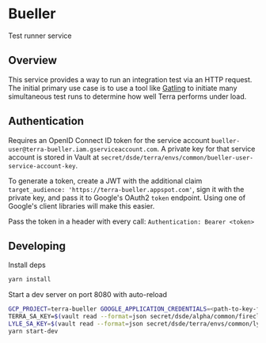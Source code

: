 # Bueller

Test runner service

## Overview

This service provides a way to run an integration test via an HTTP request. The initial primary use case is to use a tool like [Gatling](https://gatling.io/) to initiate many simultaneous test runs to determine how well Terra performs under load.

## Authentication

Requires an OpenID Connect ID token for the service account `bueller-user@terra-bueller.iam.gserviceaccount.com`. A private key for that service account is stored in Vault at `secret/dsde/terra/envs/common/bueller-user-service-account-key`.

To generate a token, create a JWT with the additional claim `target_audience: 'https://terra-bueller.appspot.com'`, sign it with the private key, and pass it to Google's OAuth2 `token` endpoint. Using one of Google's client libraries will make this easier.

Pass the token in a header with every call: `Authentication: Bearer <token>`

## Developing

Install deps
```bash
yarn install
```

Start a dev server on port 8080 with auto-reload
```bash
GCP_PROJECT=terra-bueller GOOGLE_APPLICATION_CREDENTIALS=<path-to-key-file> \
TERRA_SA_KEY=$(vault read --format=json secret/dsde/alpha/common/firecloud-account.pem | jq .data) \
LYLE_SA_KEY=$(vault read --format=json secret/dsde/terra/envs/common/lyle-user-service-account-key | jq .data) \
yarn start-dev
```
